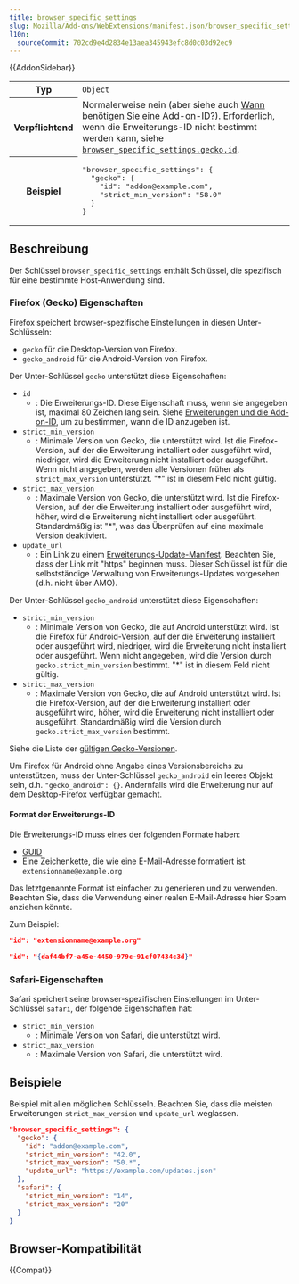 ```yaml
---
title: browser_specific_settings
slug: Mozilla/Add-ons/WebExtensions/manifest.json/browser_specific_settings
l10n:
  sourceCommit: 702cd9e4d2834e13aea345943efc8d0c03d92ec9
---
```


{{AddonSidebar}}

<table class="fullwidth-table standard-table">
  <tbody>
    <tr>
      <th scope="row">Typ</th>
      <td><code>Object</code></td>
    </tr>
    <tr>
      <th scope="row">Verpflichtend</th>
      <td>
        Normalerweise nein (aber siehe auch
        <a
          href="https://extensionworkshop.com/documentation/develop/extensions-and-the-add-on-id/#when-do-you-need-an-add-on-id"
          >Wann benötigen Sie eine Add-on-ID?</a
        >). Erforderlich, wenn die Erweiterungs-ID nicht bestimmt werden kann, siehe
        <a href="#firefox_gecko_properties"
          ><code>browser_specific_settings.gecko.id</code></a
        >.
      </td>
    </tr>
    <tr>
      <th scope="row">Beispiel</th>
      <td>
        <pre class="brush: json;">
"browser_specific_settings": {
  "gecko": {
    "id": "addon@example.com",
    "strict_min_version": "58.0"
  }
}
</pre
        >
      </td>
    </tr>
  </tbody>
</table>

## Beschreibung

Der Schlüssel `browser_specific_settings` enthält Schlüssel, die spezifisch für eine bestimmte Host-Anwendung sind.

### Firefox (Gecko) Eigenschaften

Firefox speichert browser-spezifische Einstellungen in diesen Unter-Schlüsseln:

- `gecko` für die Desktop-Version von Firefox.
- `gecko_android` für die Android-Version von Firefox.

Der Unter-Schlüssel `gecko` unterstützt diese Eigenschaften:

- `id`
  - : Die Erweiterungs-ID. Diese Eigenschaft muss, wenn sie angegeben ist, maximal 80 Zeichen lang sein. Siehe [Erweiterungen und die Add-on-ID](https://extensionworkshop.com/documentation/develop/extensions-and-the-add-on-id/), um zu bestimmen, wann die ID anzugeben ist.
- `strict_min_version`
  - : Minimale Version von Gecko, die unterstützt wird. Ist die Firefox-Version, auf der die Erweiterung installiert oder ausgeführt wird, niedriger, wird die Erweiterung nicht installiert oder ausgeführt. Wenn nicht angegeben, werden alle Versionen früher als `strict_max_version` unterstützt. "\*" ist in diesem Feld nicht gültig.
- `strict_max_version`
  - : Maximale Version von Gecko, die unterstützt wird. Ist die Firefox-Version, auf der die Erweiterung installiert oder ausgeführt wird, höher, wird die Erweiterung nicht installiert oder ausgeführt. Standardmäßig ist "\*", was das Überprüfen auf eine maximale Version deaktiviert.
- `update_url`
  - : Ein Link zu einem [Erweiterungs-Update-Manifest](https://extensionworkshop.com/documentation/manage/updating-your-extension/). Beachten Sie, dass der Link mit "https" beginnen muss. Dieser Schlüssel ist für die selbstständige Verwaltung von Erweiterungs-Updates vorgesehen (d.h. nicht über AMO).

Der Unter-Schlüssel `gecko_android` unterstützt diese Eigenschaften:

- `strict_min_version`
  - : Minimale Version von Gecko, die auf Android unterstützt wird. Ist die Firefox für Android-Version, auf der die Erweiterung installiert oder ausgeführt wird, niedriger, wird die Erweiterung nicht installiert oder ausgeführt. Wenn nicht angegeben, wird die Version durch `gecko.strict_min_version` bestimmt. "\*" ist in diesem Feld nicht gültig.
- `strict_max_version`
  - : Maximale Version von Gecko, die auf Android unterstützt wird. Ist die Firefox-Version, auf der die Erweiterung installiert oder ausgeführt wird, höher, wird die Erweiterung nicht installiert oder ausgeführt. Standardmäßig wird die Version durch `gecko.strict_max_version` bestimmt.

Siehe die Liste der [gültigen Gecko-Versionen](https://addons.mozilla.org/api/v5/applications/firefox/).

Um Firefox für Android ohne Angabe eines Versionsbereichs zu unterstützen, muss der Unter-Schlüssel `gecko_android` ein leeres Objekt sein, d.h. `"gecko_android": {}`. Andernfalls wird die Erweiterung nur auf dem Desktop-Firefox verfügbar gemacht.

#### Format der Erweiterungs-ID

Die Erweiterungs-ID muss eines der folgenden Formate haben:

- [GUID](https://en.wikipedia.org/wiki/Universally_unique_identifier)
- Eine Zeichenkette, die wie eine E-Mail-Adresse formatiert ist: `extensionname@example.org`

Das letztgenannte Format ist einfacher zu generieren und zu verwenden. Beachten Sie, dass die Verwendung einer realen E-Mail-Adresse hier Spam anziehen könnte.

Zum Beispiel:

```json
"id": "extensionname@example.org"
```

```json
"id": "{daf44bf7-a45e-4450-979c-91cf07434c3d}"
```

### Safari-Eigenschaften

Safari speichert seine browser-spezifischen Einstellungen im Unter-Schlüssel `safari`, der folgende Eigenschaften hat:

- `strict_min_version`
  - : Minimale Version von Safari, die unterstützt wird.
- `strict_max_version`
  - : Maximale Version von Safari, die unterstützt wird.

## Beispiele

Beispiel mit allen möglichen Schlüsseln. Beachten Sie, dass die meisten Erweiterungen `strict_max_version` und `update_url` weglassen.

```json
"browser_specific_settings": {
  "gecko": {
    "id": "addon@example.com",
    "strict_min_version": "42.0",
    "strict_max_version": "50.*",
    "update_url": "https://example.com/updates.json"
  },
  "safari": {
    "strict_min_version": "14",
    "strict_max_version": "20"
  }
}
```

## Browser-Kompatibilität

{{Compat}}

